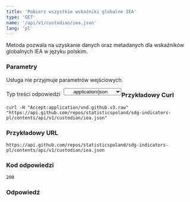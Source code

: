 ```yaml
---
title: 'Pobierz wszystkie wskaźniki globalne IEA'
type: 'GET'
name: '/api/v1/custodian/iea.json'
lang: 'pl'
---
```


Metoda pozwala na uzyskanie danych oraz metadanych dla wskaźników globalnych IEA w języku polskim.

### Parametry

<p>Usługa nie przyjmuje parametrów wejściowych.</p>

<p style='float:left;margin-top: 7px;'>Typ treści odpowiedzi</p>
<select style='float:left;padding: 0px 15px;width: 155px;margin-left: 10px;text-align-last: center;'>
  <option>application/json</option>
</select>

<div id='example1'>

<h3 id="przykładowy-curl">Przykładowy Curl</h3>

<p><code class="highlighter-rouge">curl -H "Accept:application/vnd.github.v3.raw" "https://api.github.com/repos/statisticspoland/sdg-indicators-pl/contents/api/v1/custodian/iea.json"</code></p>

<h3 id="przykładowy-url">Przykładowy URL</h3>

<p><code class="highlighter-rouge">https://api.github.com/repos/statisticspoland/sdg-indicators-pl/contents/api/v1/custodian/iea.json</code></p>

<h3 id="przykładowy-kod-odpowiedzi">Kod odpowiedzi</h3>

<p><code class="highlighter-rouge">200</code></p>

<h3 id="przykładowa-odpowiedź">Odpowiedź</h3>

<p><code class="highlighter-rouge" id="show-data-iea">
</code></p>

</div>


<script>

$.getJSON('https://sdg.gov.pl/api/v1/custodian/iea.json', function(data) {
    $('#show-data-iea').html(JSON.stringify(data, null, 2));
});

</script>
